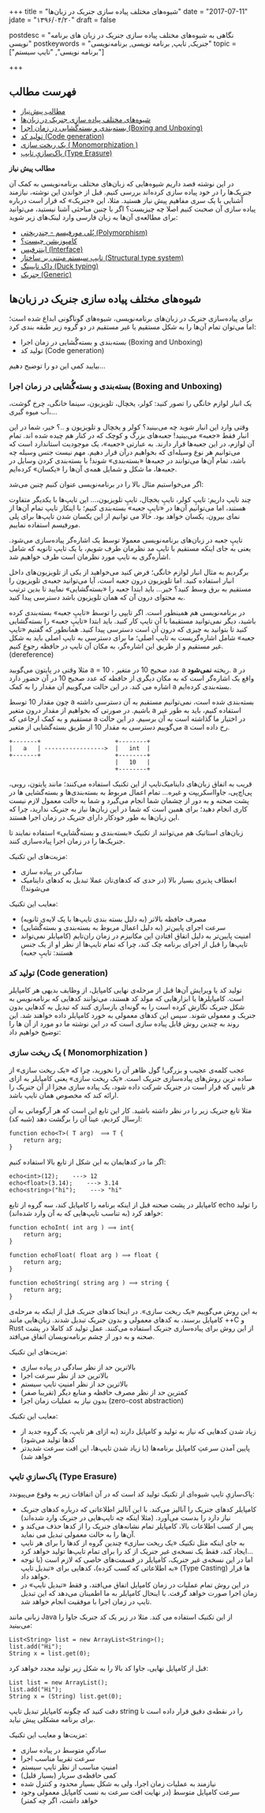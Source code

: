 +++
title = "شیوه‌های مختلف پیاده سازی جنریک در زبان‌ها"
date  = "2017-07-11"
jdate = "۱۳۹۶/۰۴/۲۰"
draft = false

postdesc = "نگاهی به شیوه‌های مختلف پیاده سازی جنریک در زبان های برنامه نویسی"
postkeywords = "جنریک, تایپ, برنامه نویسی, برنامه‌نویسی"
topic = ["برنامه نویسی", "تایپ سیستم"]

+++

<a name="toc"></a>
## فهرست مطالب

- [مطالب پیش‌نیاز][prereq]
- [شیوه‌های مختلف پیاده سازی جنریک در زبان‌ها][generic-howto]
- [بسته‌بندی و بسته‌گُشایی در زمان اجرا (Boxing and Unboxing)][boxing-unboxing]
- [تولید کد (Code generation)][code-generation]
- [یک ریخت سازی ( Monomorphization )][monomorphization]
- [پاک‌سازیِ تایپ (Type Erasure)][type-erasure]


<a name="prereq"></a>
**مطالب پیش نیاز**

در این نوشته قصد داریم شیوه‌هایی که زبان‌های مختلف برنامه‌نویسی به کمک آن جنریک‌ها را  در خود پیاده سازی کرده‌اند بررسی کنیم. قبل از خواندن این نوشته، نیازمند آشنایی با یک سری مفاهیم پیش نیاز هستید. مثلا، این «جنریک» که قرار است درباره پیاده سازی آن صحبت کنیم اصلا چه چیزیست؟ اگر با چنین مباحثی آشنا نیستید، می‌توانید برای مطالعه‌ی آن‌ها به زبان فارسی وارد لینک‌های زیر شوید:

- [پُلی مورفیسم - چندریختی (Polymorphism)][polymorphism]
- [کامپوزیشن چیست؟][composition]
- [اینترفیس (Interface)][interface]
- [تایپ سیستم مبتنی بر ساختار (Structural type system)][structural-type-system]
- [داک تایپینگ (Duck typing)][duck-typing]
- [جنریک (Generic)][generic]



<a name="generic-howto"></a>
## شیوه‌های مختلف پیاده سازی جنریک در زبان‌ها
برای پیاده‌سازی جنریک در زبان‌های برنامه‌نویسی، شیوه‌های گوناگونی ابداع شده است؛ اما می‌توان تمام آن‌ها را به شکل مستقیم یا غیر مستقیم در دو گروه زیر طبقه بندی کرد:

- بسته‌بندی و بسته‌گُشایی در زمان اجرا (Boxing and Unboxing)
- تولید کد (Code generation)

بیایید کمی این دو را توضیح دهیم...

<a name="boxing-unboxing"></a>
### بسته‌بندی و بسته‌گُشایی در زمان اجرا (Boxing and Unboxing)
یک انبار لوازم خانگی را تصور کنید: کولر، یخچال، تلویزیون، سینما خانگی، چرخ گوشت، آب میوه گیری،...

وقتی وارد این انبار شوید چه می‌بینید؟ کولر و یخچال و تلویزیون و ..؟ خیر، شما در این انبار فقط «جعبه» می‌بینید! جعبه‌های بزرگ و کوچک که در کنار هم چیده شده اند. تمام آن لوازم، در این جعبه‌ها قرار دارند. به عبارتی «جعبه»، یک موجودیت استاندارد است که می‌توانیم هر نوع وسیله‌ای که بخواهیم درآن قرار دهیم. مهم نیست جنس وسیله چه باشد، تمام آن‌ها می‌توانند در جعبه‌ها «بسته‌بندی» شوند! با بسته‌بندی کردن وسایل در جعبه‌ها، ما شکل و شمایل همه‌ی آن‌ها را «یکسان» کرده‌ایم.

اگر می‌خواستیم مثال بالا را در برنامه‌نویسی عنوان کنیم چنین می‌شد:

چند تایپ داریم: تایپِ کولر، تایپِ یخچال، تایپِ تلویزیون،... این تایپ‌ها با یکدیگر متفاوت هستند، اما می‌توانیم آن‌ها در «تایپِ جعبه» بسته‌بندی کنیم؛ با اینکار تایپ تمام آن‌ها از نمای بیرون، یکسان خواهد بود. حالا می توانیم از این یکسان شدن تایپ‌ها برای پلی مورفیسم استفاده نماییم.

تایپِ جعبه در زبان‌های برنامه‌نویسی معمولا توسط یک اشاره‌گر پیاده‌سازی می‌شود. یعنی به جای اینکه مستقیم با تایپِ مد نظرمان طرف شویم، با یک تایپ ثانویه که شامل اشاره‌گری به تایپ مورد نظرمان است طرف خواهیم شد. 

برگردیم به مثال انبار لوازم خانگی؛ فرض کنید می‌خواهید از یکی از تلویزیون‌های داخل انبار استفاده کنید. اما تلویزیون درون جعبه است، آیا می‌توانید جعبه‌ی تلویزیون را مستقیم به برق وسط کنید؟ خیر... باید ابتدا جعبه را «بسته‌گشایی» نمایید تا بدین ترتیب به محتوای درون آن که همان تلویزیون باشد دسترسی پیدا کنید.

در برنامه‌نویسی هم همینطور است. اگر تایپی را توسط «تایپِ جعبه» بسته‌بندی کرده باشید، دیگر نمی‌توانید مستقیما با آن تایپ کار کنید. باید ابتدا «تایپِ جعبه» را بسته‌گشایی کنید تا بتوانید به چیزی که درون آن است دسترسی پیدا کنید. همانطور که گفتیم «تایپ جعبه» شامل اشاره‌گریست به تایپ اصلی؛ ما برای دسترسی به تایپ اصلی باید به شکل غیر مستقیم و از طریق این اشاره‌گر، به مکان آن تایپ در حافظه رجوع کنیم. (dereference)

مثلا وقتی در پایتون می‌گویید a = 10 ، عدد صحیح 10 در متغیر a ریخته **نمی‌شود**.  a در واقع یک اشاره‌گر است که به مکان دیگری از حافظه که عدد صحیح 10 در آن حضور دارد اشاره می کند. در این حالت می‌گوییم آن مقدار را به کمک a بسته‌بندی کرده‌ایم.

 چون مقدار 10 توسط a بسته‌بندی شده است، نمی‌توانیم مستقیم به آن دسترسی داشته باشیم. در صورتی که بخواهیم از مقدار درون متغیر a استفاده کنیم، باید به طور غیر مستقیم و به کمک ارجاعی که a در اختیار ما گذاشته است به آن برسیم. در این حالت می‌گوییم دسترسی به مقدار 10 از طریق بسته‌گشایی از متغیر a رخ داده است.

```
+-------+                     +--------+
|   a   | ----------------->  |   int  |
+-------+                     +--------+
                              |   10   |
                              +--------+
```
قریب به اتفاق زبان‌های داینامیک‌تایپ از این تکنیک استفاده می‌کنند؛ مانند پایتون، روبی، پی‌اچ‌پی، جاوااسکریپت و غیره... تمام اعمال مربوط به بسته‌بندی‌ها و بسته‌گشایی ها در پشت صحنه و به دور از چشمان شما انجام می‌گیرد و شما به حالت معمول لازم نیست کاری انجام دهید؛ برای همین است که شما در این زبان‌ها نیاز به جنریک ندارید، چرا که این زبان‌ها به طور خودکار دارای جنریک در زمان اجرا هستند.

زبان‌های استاتیک هم می‌توانند از تکنیک «بسته‌بندی و بسته‌گُشایی» استفاده نمایند تا جنریک‌ها را در زمان اجرا پیاده‌سازی کنند.

مزیت‌های این تکنیک:

- سادگی در پیاده سازی
- انعطاف پذیری بسیار بالا (در حدی که کدهای‌تان عملا تبدیل به کدهای داینامیک می‌شوند!)

معایب این تکنیک:

- مصرف حافظه بالاتر (به دلیل بسته بندی تایپ‌ها با یک لایه‌ی ثانویه)
- سرعت اجرای پایین‌تر (به دلیل اعمال مربوط به بسته‌بندی و بسته‌گُشایی)
- امنیت پایین‌تر به دلیل اتفاق افتادن این مکانیزم در زمان ران‌تایم (کامپایلر نمی‌تواند تایپ‌ها را قبل از اجرای برنامه چک کند، چرا که تمام تایپ‌ها از نظر او از یک جنس هستند: تایپِ جعبه)

<a name="code-generation"></a>
### تولید کد (Code generation)
تولید کد یا ویرایش آ‌ن‌ها قبل از مرحله‌ی نهایی کامپایل، از وظایف بدیهی هر کامپایلر است. کامپایلرها یا ابزارهایی که مولد کد هستند، می‌توانند کدهایی که برنامه‌نویس به شکل جنریک نگارش کرده است را به گونه‌ای بازسازی کنند که تبدیل به کدهایی بدون جنریک و معمولی شوند. سپس این کدهای معمولی به خورد کامپایلر داده خواهند شد. این روند به چندین روش قابل پیاده سازی است که در این نوشته ما دو مورد از آن ها را توضیح خواهیم داد:

<a name="monomorphization"></a>
### یک ریخت سازی ( Monomorphization )
عجب کلمه‌ی عجیب و بزرگی! گول ظاهر آن را نخورید، چرا که «یک ریخت سازی» از ساده ‌ترین روش‌های پیاده‌سازی جنریک است. «یک ریخت سازی» یعنی کامپایلر به ازای هر تایپی که قرار است در جنریک شرکت داده شود، یک پیاده سازی مجزا از آن جنریک را ارائه کند که مخصوص همان تایپ باشد.

مثلا تابع جنریک زیر را در نظر داشته باشید. کار این تابع این است که هر آرگومانی به آن ارسال کردیم، عینا آن را برگشت دهد (شبه کد):

```
function echo<T>( T arg)  ⟹ T {
    return arg;
}
```

اگر ما در کدهایمان به این شکل از تابع بالا استفاده کنیم:

```
echo<int>(12);    ---> 12
echo<float>(3.14);    ---> 3.14
echo<string>("hi");    ---> "hi"
```

کامپایلر در پشت صحنه قبل از اینکه برنامه را کامپایل کند، سه گروه از تابع echo را تولید خواهد کرد (به تناسب تایپ‌هایی که به آن وارد شده‌اند):

```
function echoInt( int arg ) ⟹ int{
    return arg;
}

function echoFloat( float arg ) ⟹ float {
    return arg;
}

function echoString( string arg ) ⟹ string {
    return arg;
}
```

به این روش می‌گوییم «یک ریخت سازی». در اینجا کدهای جنریک قبل از اینکه به مرحله‌ی کامپایل برسند، به کدهای معمولی و بدون جنریک تبدیل شدند. زبان‌هایی مانند ++C و ‌Rust از این روش برای پیاده‌سازی جنریک استفاده می‌کنند. عمل تولید کد کاملا در پشت صحنه و به دور از چشم برنامه‌نویسان اتفاق می‌افتد.

مزیت‌های این تکنیک:

- بالاترین حد از نظر سادگی در پیاده سازی
- بالاترین حد از نظر سرعت اجرا
- بالاترین حد از نظر امنیتِ تایپ سیستم 
- کمترین حد از نظر مصرف حافظه و منابع دیگر (تقریبا صفر)
- بدون نیاز به عملیات زمان اجرا (zero-cost abstraction)

معایب این تکنیک:

- زیاد شدن کدهایی که نیاز به تولید و کامپایل دارند (به ازای هر تایپ، یک گروه جدید از کدها تولید می‌شود)
- پایین آمدن سرعتِ کامپایل برنامه‌ها (با زیاد شدن تایپ‌ها، این افت سرعت شدیدتر خواهد شد)

<a name="type-erasure"></a>
### پاک‌سازیِ تایپ (Type Erasure)
پاک‌سازیِ تایپ شیوه‌ای از تکنیک تولید کد است که در آن اتفاقات زیر به وقوع می‌پیوندد:

- کامپایلر کدهای جنریک را آنالیز می‌کند. با این آنالیز اطلاعاتی که درباره کدهای جنریک نیاز دارد را بدست می‌آورد. (مثلا اینکه چه تایپ‌هایی در جنریک وارد شده‌اند)
- پس از کسب اطلاعات بالا، کامپایلر تمام نشانه‌های جنریک را از کدها حذف می‌کند و آن‌ها را به حالت معمولی تبدیل می نماید.
- به جای اینکه مثل تکنیک «یک ریخت سازی» چندین گروه از کدها را برای هر تایپ ایجاد کند، فقط یک نسخه‌ی غیر جنریک از کد را برای تمام تایپ‌ها تولید خواهد کرد...
- اما در این نسخه‌ی غیر جنریک، کامپایلر در قسمت‌های خاصی که لازم است (با توجه به اطلاعاتی که کسب کرده)، کدهایی برای «تبدیل تایپ» (Type Casting) ها قرار خواهد داد.
- در این روش تمام عملیات در زمان کامپایل اتفاق می‌افتد، و فقط «تبدیل تایپ» در زمان اجرا صورت خواهد گرفت. با اینحال کامپایلر به ما اطمینان می‌دهد که این تبدیل تایپ در زمان اجرا با موفقیت انجام خواهد شد.

زبانی مانند Java از این تکنیک استفاده می کند. مثلا در زیر یک کد جنریک جاوا را می‌بینید:

```
List<String> list = new ArrayList<String>();
list.add("Hi");
String x = list.get(0);
```

قبل از کامپایل نهایی، جاوا کد بالا را به شکل زیر تولید مجدد خواهد کرد:

```
List list = new ArrayList();
list.add("Hi");
String x = (String) list.get(0);
```

دقت کنید که چگونه کامپایلر تبدیل تایپ string را در نقطه‌ی دقیق قرار داده است تا برای برنامه مشکلی پیش نیاید.

مزیت‌ها و معایب این تکنیک:

- سادگیِ متوسط در پیاده سازی
- سرعت تقریبا مناسب اجرا
- امنیتِ مناسب از نظر تایپ سیستم 
- کمی حافظه‌ی سربار (بسیار قلیل)
- نیازمند به عملیات زمان اجرا، ولی به شکل بسیار محدود و کنترل شده
- سرعت کامپایل متوسط (در نهایت افت سرعت به نسب کامپایل معمولی وجود خواهد داشت، اگر چه کمتر)



[prereq]: #prereq
[intro]: #intro
[q-go-nogen]: #q-go-nogen
[golang-philosophy]: #golang-philosophy
[generic-howto]: #generic-howto
[boxing-unboxing]: #boxing-unboxing
[code-generation]: #code-generation
[monomorphization]: #monomorphization
[type-erasure]: #type-erasure
[golang-generics]: #golang-generics
[q-golang-lessgen]: #q-golang-lessgen
[golang-generic-box]: #golang-generic-box
[golang-generation]: #golang-generation
[end]: #end



[polymorphism]: http://amirrezaghaderi.ir/post/types/#polymorphism
[composition]: http://amirrezaghaderi.ir/post/types/#composition
[interface]: http://amirrezaghaderi.ir/post/types/#interface
[structural-type-system]: http://amirrezaghaderi.ir/post/types/#structural-type-system
[duck-typing]: http://amirrezaghaderi.ir/post/types/#duck-typing
[generic]: http://amirrezaghaderi.ir/post/types/#generic






